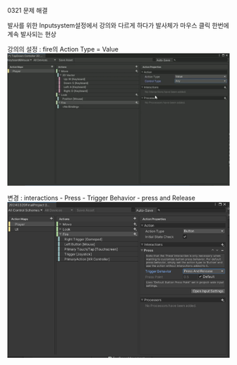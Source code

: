 0321 문제 해결

발사를 위한 Inputsystem설정에서 강의와 다르게 하다가 발사체가 마우스 클릭 한번에 계속 발사되는 현상

강의의 설정 : fire의 Action Type = Value
![alt text](image-3.png)

변경 : interactions - Press - Trigger Behavior - press and Release
![alt text](image-5.png)